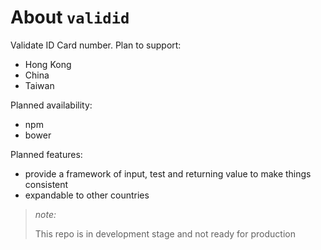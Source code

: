 # About `validid`

Validate ID Card number. Plan to support:

- Hong Kong
- China
- Taiwan

Planned availability:

- npm
- bower

Planned features:

- provide a framework of input, test and returning value to make things consistent
- expandable to other countries

> *note:*
>
> This repo is in development stage and not ready for production
